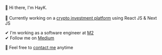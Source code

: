 👋 Hi there, I'm HayK. <br>
<br>
🚀 Currently working on a [crypto investment platform](https://www.m2.com) using React JS & Next JS <br>

✔ I'm working as a software engineer at [M2](https://www.linkedin.com/company/m2-investment/) <br>
✔ Follow me on [Medium](https://medium.com/@hayk.react) <br>

📩 Feel free to [contact me](https://www.linkedin.com/in/hayk-front) anytime <br>



